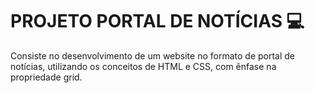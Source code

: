 # PROJETO PORTAL DE NOTÍCIAS 💻 

Consiste no desenvolvimento de um website no formato de portal de notícias, utilizando os conceitos de HTML e CSS, com ênfase na propriedade grid.
